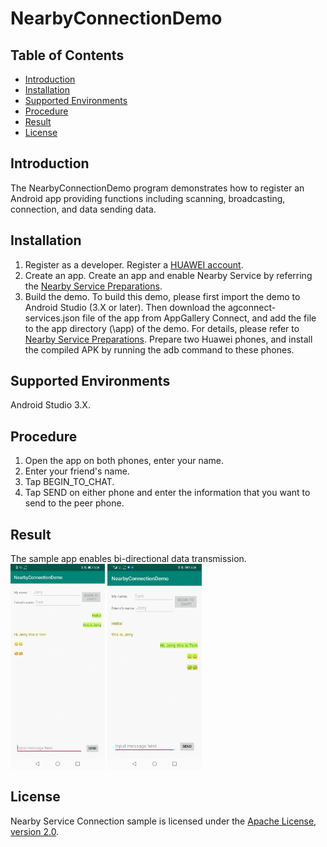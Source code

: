 # NearbyConnectionDemo
## Table of Contents

 * [Introduction](#introduction)
 * [Installation](#installation)
 * [Supported Environments](#supported-environments)
 * [Procedure](#procedure)
 * [Result](#result)
 * [License](#license)
 
## Introduction
The NearbyConnectionDemo program demonstrates how to register an Android app providing functions including scanning, broadcasting, connection, and data sending data.

## Installation
1. Register as a developer.
Register a [HUAWEI account](https://developer.huawei.com/consumer/en/).
2. Create an app.
Create an app and enable Nearby Service by referring the [Nearby Service Preparations](https://developer.huawei.com/consumer/en/doc/development/HMS-Guides/nearby-service-preparation).
3. Build the demo.
To build this demo, please first import the demo to Android Studio (3.X or later). Then download the agconnect-services.json file of the app from AppGallery Connect, and add the file to the app directory (\app) of the demo. For details, please refer to [Nearby Service Preparations](https://developer.huawei.com/consumer/en/doc/development/HMS-Guides/nearby-service-preparation).
Prepare two Huawei phones, and install the compiled APK by running the adb command to these phones.

## Supported Environments
   Android Studio 3.X.

## Procedure
1. Open the app on both phones, enter your name.
2. Enter your friend's name.
3. Tap BEGIN_TO_CHAT.
4. Tap SEND on either phone and enter the information that you want to send to the peer phone.

## Result
The sample app enables bi-directional data transmission.
<img src="result_1.jpg" width = 30% height = 30%> <img src="result_2.jpg" width = 30% height = 30%>

## License
Nearby Service Connection sample is licensed under the [Apache License, version 2.0](http://www.apache.org/licenses/LICENSE-2.0).
